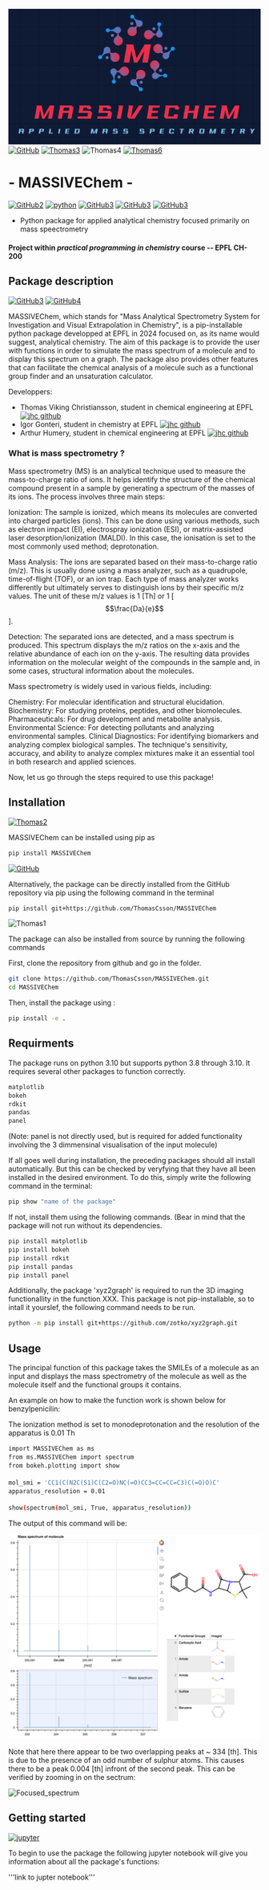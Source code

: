 ![logo](IMG_2856.jpg)
[![GitHub](https://img.shields.io/badge/github-%23121011.svg?style=for-the-badge&logo=github&logoColor=white)](https://github.com/ThomasCsson/MASSIVEChem)
[![Thomas3](https://img.shields.io/badge/Python-FFD43B?style=for-the-badge&logo=python&logoColor=blue)](https://www.python.org/)
![Thomas4](https://img.shields.io/badge/HTML5-E34F26?style=for-the-badge&logo=html5&logoColor=white)
[![Thomas6](https://img.shields.io/badge/Jupyter-F37626.svg?&style=for-the-badge&logo=Jupyter&logoColor=purple)](https://jupyter.org/)


# -         MASSIVEChem       - 

[![GitHub2](https://img.shields.io/badge/Maintained%3F-yes-turquoise.svg)](https://pypi.org/user/Arthur.hmy/)
[![python](https://img.shields.io/badge/Python-3.10-3776AB.svg?style=flat&logo=python&logoColor=orange)](https://www.python.org)
[![GitHub3](https://img.shields.io/badge/Contributors-3-green.svg)](https://github.com/ThomasCsson/MASSIVEChem/graphs/contributors)
[![GitHub3](https://img.shields.io/badge/License-3-purple.svg)](https://github.com/ThomasCsson/MASSIVEChem/blob/main/LICENSE.txt)
[![GitHub3](https://img.shields.io/badge/EPFL-CH200-red.svg)](https://edu.epfl.ch/studyplan/en/bachelor/chemistry-and-chemical-engineering/coursebook/practical-programming-in-chemistry-CH-200)


 - Python package for applied analytical chemistry focused primarily on mass speectrometry 
#### Project within _practical programming in chemistry_ course -- EPFL CH-200

## Package description
[![GitHub3](http://ForTheBadge.com/images/badges/built-with-science.svg)](https://x.com/pschwllr/status/1760713822111723990)
[![GitHub4](http://ForTheBadge.com/images/badges/made-with-python.svg)](https://www.python.org/)

MASSIVEChem, which stands for "Mass Analytical Spectrometry System for Investigation and Visual Extrapolation in Chemistry", is a pip-installable python package developped at EPFL in 2024 focused on, as its name would suggest, analytical chemistry.
The aim of this package is to provide the user with functions in order to simulate the mass spectrum of a molecule and to display this spectrum on a graph. The package also provides other features that can facilitate the chemical analysis of a molecule such as a functional group finder and an unsaturation calculator.

Developpers:
- Thomas Viking Christiansson, student in chemical engineering at EPFL    [![jhc github](https://img.shields.io/badge/GitHub-ThomasCsson-181717.svg?style=flat&logo=github)](https://github.com/ThomasCsson)
- Igor Gonteri, student in chemistry at EPFL                             [![jhc github](https://img.shields.io/badge/GitHub-igorgonteri-181717.svg?style=flat&logo=github)](https://github.com/igorgonteri)
- Arthur Humery, student in chemical engineering at EPFL                [![jhc github](https://img.shields.io/badge/GitHub-Arthurhmy-181717.svg?style=flat&logo=github)](https://github.com/Arthurhmy)

### What is mass spectrometry ?
Mass spectrometry (MS) is an analytical technique used to measure the mass-to-charge ratio of ions. It helps identify the structure of the chemical compound present in a sample by generating a spectrum of the masses of its ions. The process involves three main steps:

Ionization: The sample is ionized, which means its molecules are converted into charged particles (ions). This can be done using various methods, such as electron impact (EI), electrospray ionization (ESI), or matrix-assisted laser desorption/ionization (MALDI). In this case, the ionisation is set to the most commonly used method; deprotonation.

Mass Analysis: The ions are separated based on their mass-to-charge ratio (m/z). This is usually done using a mass analyzer, such as a quadrupole, time-of-flight (TOF), or an ion trap. Each type of mass analyzer works differently but ultimately serves to distinguish ions by their specific m/z values. The unit of these m/z values is 1 [Th] or 1 [$$\frac{Da}{e}$$].

Detection: The separated ions are detected, and a mass spectrum is produced. This spectrum displays the m/z ratios on the x-axis and the relative abundance of each ion on the y-axis. The resulting data provides information on the molecular weight of the compounds in the sample and, in some cases, structural information about the molecules.

Mass spectrometry is widely used in various fields, including:

Chemistry: For molecular identification and structural elucidation.
Biochemistry: For studying proteins, peptides, and other biomolecules.
Pharmaceuticals: For drug development and metabolite analysis.
Environmental Science: For detecting pollutants and analyzing environmental samples.
Clinical Diagnostics: For identifying biomarkers and analyzing complex biological samples.
The technique's sensitivity, accuracy, and ability to analyze complex mixtures make it an essential tool in both research and applied sciences.

Now, let us go through the steps required to use this package!

## Installation
[![Thomas2](https://img.shields.io/badge/pypi-3775A9?style=for-the-badge&logo=pypi&logoColor=white)](https://pypi.org/project/MASSIVEChem/)

MASSIVEChem can be installed using pip as
```bash
pip install MASSIVEChem
```


[![GitHub](https://img.shields.io/badge/github-%23121011.svg?style=for-the-badge&logo=github&logoColor=white)](https://github.com/ThomasCsson/MASSIVEChem?tab=readme-ov-file)

Alternatively, the package can be directly installed from the GitHub repository via pip using the following command in the terminal
```bash
pip install git+https://github.com/ThomasCsson/MASSIVEChem
```


![Thomas1](https://img.shields.io/badge/GIT-E44C30?style=for-the-badge&logo=git&logoColor=white)

The package can also be installed from source by running the following commands

First, clone the repository from github and go in the folder. 
```bash
git clone https://github.com/ThomasCsson/MASSIVEChem.git
cd MASSIVEChem
```
Then, install the package using : 
```bash
pip install -e .
```







## Requirments
The package runs on python 3.10 but supports python 3.8 through 3.10.
It requires several other packages to function correctly.

```bash
matplotlib
bokeh
rdkit
pandas
panel
```

(Note: panel is not directly used, but is required for added functionality involving the 3 dimmensinal visualisation of the input molecule)

If all goes well during installation, the preceding packages should all install automatically.
But this can be checked by veryfying that they have all been installed in the desired environment. To do this, simply write the following command in the terminal:

```bash
pip show "name of the package"
```

If not, install them using the following commands. (Bear in mind that the package will not run without its dependencies. 

```bash
pip install matplotlib
pip install bokeh
pip install rdkit
pip install pandas
pip install panel
```
Additionally, the package 'xyz2graph' is required to run the 3D imaging functionallity in the function XXX. This package is not pip-installable, so to intall it yourslef, the following command needs to be run.

```bash
python -m pip install git+https://github.com/zotko/xyz2graph.git
```


## Usage

The principal function of this package takes the SMILEs of a molecule as an input and displays the mass spectrometry of the molecule as well as the molecule itself and  the functional groups it contains.

An example on how to make the function work is shown below for benzylpenicilin:

The ionization method is set to monodeprotonation and the resolution of the apparatus is 0.01 Th

```bash
import MASSIVEChem as ms
from ms.MASSIVEChem import spectrum
from bokeh.plotting import show

mol_smi = 'CC1(C(N2C(S1)C(C2=O)NC(=O)CC3=CC=CC=C3)C(=O)O)C'
apparatus_resolution = 0.01

show(spectrum(mol_smi, True, apparatus_resolution))
```
The output of this command will be:

![Spectrum](Spectrum_output.png)

Note that here there appear to be two overlapping peaks at ~ 334 [th]. This is due to the presence of an odd number of sulphur atoms. This causes there to be a peak 0.004 [th] infront of the second peak. This can be verified by zooming in on the sectrum:

<img width="600" alt="Focused_spectrum" src="https://github.com/ThomasCsson/MASSIVEChem/assets/160872481/440ac2ea-c2fe-40ff-b1ed-1a447024bcb0">

## Getting started
[![jupyter](https://img.shields.io/badge/Jupyter-Lab-F37626.svg?style=flat&logo=Jupyter)](https://jupyterlab.readthedocs.io/en/stable)

To begin to use the package the following jupyter notebook will give you information about all the package's functions:

'''link to jupter notebook'''

